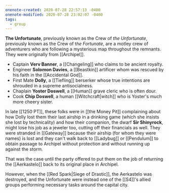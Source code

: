 ```yaml
---
onenote-created: 2020-07-28 22:57:13 -0400
onenote-modified: 2020-07-28 23:02:07 -0400
tags:
  - group
---
```

**The Unfortunate**, previously known as the Crew of *the Unfortunate*, previously known as the Crew of t*he Fortunate*, are a motley crew of adventurers who are following a mysterious map throughout the remnants. They were originally from [[Archipel]].

-   Captain **Verv Banner**, a [[Changeling]] who claims to be ancient royalty. 
-   Engineer **Solomon Davies**, a [[Beastkin]] artificer whom was rescued by his faith in the [[Accidental God]].
-   First Mate **Dolly**, a [[Tiefling]] berserker whose true intentions are shrouded in a supreme antisocialness.
-   Chaplain **Yoster Doswell**, a [[Human]] grave cleric who is often dour.
-   Cook **Chip Doswell**, a human [[Witchcraft|witch]] who is Yoster's much more cheery sister.

In late [[1250 PT]], these folks were in [[the Money Pit]] complaining about how Dolly lost them their last airship in a drinking game (which she insists she lost by technicality) and how their companion, the dwarf **Sir Shinyrock**, might lose his job as a jeweler too, cutting off their financials as well. They were stranded in [[Gateway]] because their airship (for whom they were names) is lost and they can't walk back to [[Ladybug]] or [[Pendulum]] to obtain passage to Archipel without protection and without running up against the storm. 

That was the case until the party offered to put them on the job of returning the [[Aerkastelo]] back to its original place in Archipel.

However, when the [[Red Spark|Siege of Drastic]], the Aerkastelo was destroyed, and the Unfortunate were instead one of the [[S4]]'s allied groups performing necessary tasks around the capital city.